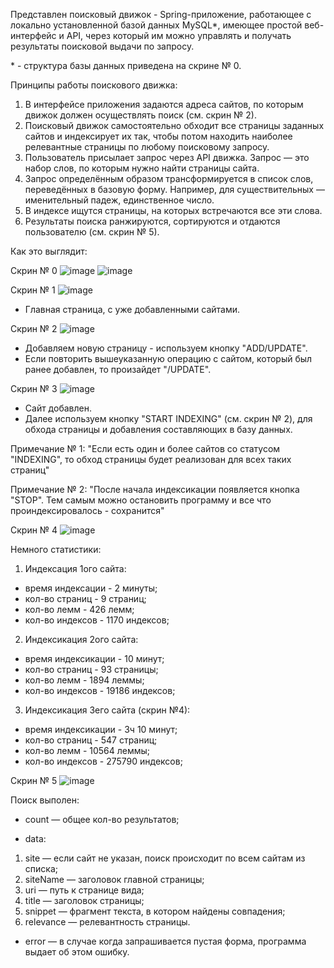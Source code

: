Представлен поисковый движок - Spring-приложение, работающее с локально установленной базой данных MySQL*, имеющее простой веб-интерфейс и API, через который им можно управлять и получать результаты поисковой выдачи по запросу.

\* \- структура базы данных приведена на скрине № 0.

Принципы работы поискового движка:

1) В интерфейсе приложения задаются адреса сайтов, по которым движок должен осуществлять поиск (см. скрин № 2).
2) Поисковый движок самостоятельно обходит все страницы заданных сайтов и индексирует их так, чтобы потом находить наиболее релевантные страницы по любому поисковому запросу.
3) Пользователь присылает запрос через API движка. Запрос — это набор слов, по которым нужно найти страницы сайта.
4) Запрос определённым образом трансформируется в список слов, переведённых в базовую форму. Например, для существительных — именительный падеж, единственное число.
5) В индексе ищутся страницы, на которых встречаются все эти слова.
6) Результаты поиска ранжируются, сортируются и отдаются пользователю (см. скрин № 5).

Как это выглядит:

Скрин № 0
![image](https://user-images.githubusercontent.com/110400444/221380622-50a91c6e-81ad-461b-9156-8c08f2d6cc21.png)
![image](https://user-images.githubusercontent.com/110400444/221357731-07d9f30d-a8cb-4cd7-a449-67915b669b4c.png)

Скрин № 1
![image](https://user-images.githubusercontent.com/110400444/221349797-89e8e542-3197-4695-b43f-b2564045b134.png)

- Главная страница, с уже добавленными сайтами. 


Скрин № 2
![image](https://user-images.githubusercontent.com/110400444/221350028-a5cd1191-fd7a-4b66-8be3-7a88c825f1c9.png)

- Добавляем новую страницу - используем кнопку "ADD/UPDATE".
- Если повторить вышеуказанную операцию с сайтом, который был ранее добавлен, то произайдет "/UPDATE". 


Скрин № 3
![image](https://user-images.githubusercontent.com/110400444/221350359-46a22490-2595-49d8-8254-74902c141751.png)

- Сайт добавлен.
- Далее используем кнопку "START INDEXING" (см. скрин № 2), для обхода страницы и добавления составляющих в базу данных.

Примечание № 1: "Если есть один и более сайтов со статусом "INDEXING", то обход страницы будет реализован для всех таких страниц"

Примечание № 2: "После начала индексикации появляется кнопка "STOP". Тем самым можно остановить программу и все что проиндексировалось - сохранится"

Скрин № 4
![image](https://user-images.githubusercontent.com/110400444/221359680-9670bccb-a27b-49a2-ac31-6a8e0720a886.png)


Немного статистики:

1. Индексация 1ого сайта:
 - время индексации \- 2 минуты;
 - кол-во страниц \- 9 страниц;
 - кол-во лемм \- 426 лемм;
 - кол-во индексов \- 1170 индексов;

2. Индексикация 2ого сайта:
 - время индексикации \- 10 минут;
 - кол-во страниц \- 93 страницы;
 - кол-во лемм \- 1894 леммы;
 - кол-во индексов \- 19186 индексов;

3. Индексикация 3его сайта (скрин №4):
 - время индексикации \- 3ч 10 минут;
 - кол-во страниц \- 547 страниц;
 - кол-во лемм \- 10564 леммы;
 - кол-во индексов \- 275790 индексов;


Скрин № 5
![image](https://user-images.githubusercontent.com/110400444/221376448-55d5d288-01e2-4ef8-a2c9-f1f649e9884b.png)

Поиск выполен:

- count — общее кол-во результатов;

- data:
1)  site — если сайт не указан, поиск происходит по всем сайтам из списка;
2)  siteName — заголовок главной страницы;
3)  uri — путь к странице вида;
4)  title — заголовок страницы;
5)  snippet — фрагмент текста, в котором найдены совпадения;
6)  relevance — релевантность страницы.

- error — в случае когда запрашивается пустая форма, программа выдает об этом ошибку.

